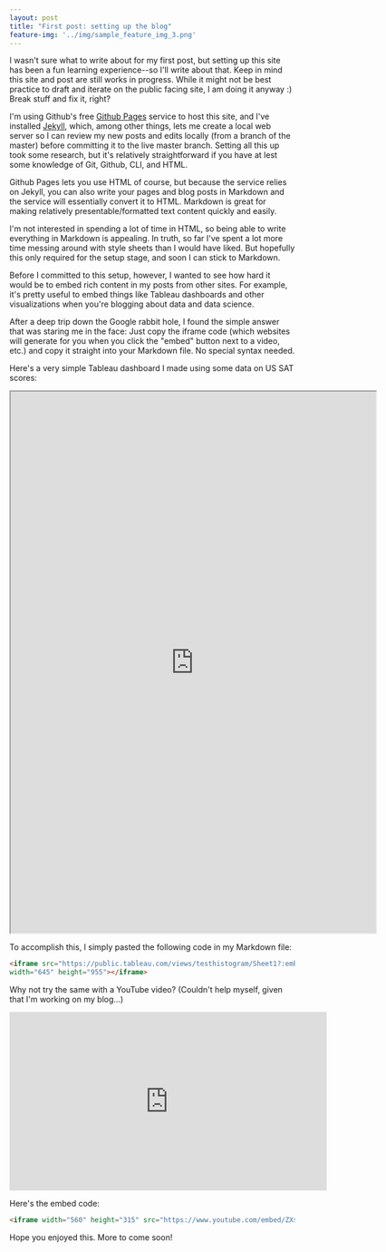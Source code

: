 ```yaml
---
layout: post
title: "First post: setting up the blog"
feature-img: '../img/sample_feature_img_3.png'
---
```

I wasn't sure what to write about for my first post, but setting up this site has been a fun learning experience--so I'll write about that.  Keep in mind this site and post are still works in progress.  While it might not be best practice to draft and iterate on the public facing site, I am doing it anyway :)  Break stuff and fix it, right?

I'm using Github's free [Github Pages](https://pages.github.com) service to host this site, and I've installed [Jekyll](http://jekyllrb.com), which, among other things, lets me create a local web server so I can review my new posts and edits locally (from a branch of the master) before committing it to the live master branch.  Setting all this up took some research, but it's relatively straightforward if you have at lest some knowledge of Git, Github, CLI, and HTML.

Github Pages lets you use HTML of course, but because the service relies on Jekyll, you can also write your pages and blog posts in Markdown and the service will essentially convert it to HTML.  Markdown is great for making relatively presentable/formatted text content quickly and easily.  

I'm not interested in spending a lot of time in HTML, so being able to write everything in Markdown is appealing.  In truth, so far I've spent a lot more time messing around with style sheets than I would have liked. But hopefully this only required for the setup stage, and soon I can stick to Markdown.

Before I committed to this setup, however, I wanted to see how hard it would be to embed rich content in my posts from other sites.  For example, it's pretty useful to embed things like Tableau dashboards and other visualizations when you're blogging about data and data science.  

After a deep trip down the Google rabbit hole, I found the simple answer that was staring me in the face:  Just copy the iframe code (which websites will generate for you when you click the "embed" button next to a video, etc.) and copy it straight into your Markdown file.  No special syntax needed. <facepalm>

Here's a very simple Tableau dashboard I made using some data on US SAT scores:


<iframe src="https://public.tableau.com/views/testhistogram/Sheet1?:embed=y&:display_count=yes"
 width="645" height="955"></iframe>


To accomplish this, I simply pasted the following code in my Markdown file:

```HTML
<iframe src="https://public.tableau.com/views/testhistogram/Sheet1?:embed=y&:display_count=yes"
width="645" height="955"></iframe>
```

Why not try the same with a YouTube video? (Couldn't help myself, given that I'm working on my blog...)


<iframe width="560" height="315" src="https://www.youtube.com/embed/ZXsQAXx_ao0" frameborder="0" allowfullscreen></iframe>


Here's the embed code:

```HTML
<iframe width="560" height="315" src="https://www.youtube.com/embed/ZXsQAXx_ao0" frameborder="0" allowfullscreen></iframe>
```

Hope you enjoyed this.  More to come soon!
